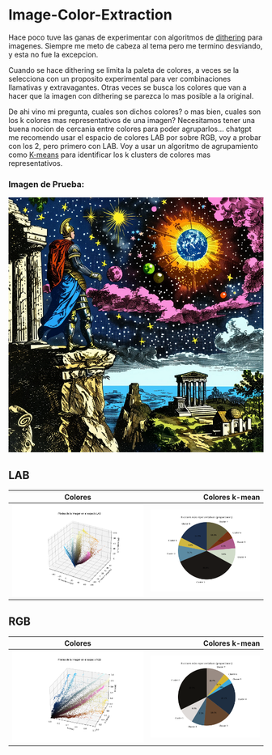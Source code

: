 # Image-Color-Extraction

Hace poco tuve las ganas de experimentar con algoritmos de [dithering](http://alex-charlton.com/posts/Dithering_on_the_GPU/) para imagenes. Siempre me meto de cabeza al tema pero me termino desviando, y esta no fue la excepcion.

Cuando se hace dithering se limita la paleta de colores, a veces se la selecciona con un proposito experimental para ver combinaciones llamativas y extravagantes. Otras veces se busca los colores que van a hacer que la imagen con dithering se parezca lo mas posible a la original.

De ahi vino mi pregunta, cuales son dichos colores? o mas bien, cuales son los k colores mas representativos de una imagen? Necesitamos tener una buena nocion de cercania entre colores para poder agruparlos... chatgpt me recomendo usar el espacio de colores LAB por sobre RGB, voy a probar con los 2, pero primero con LAB. Voy a usar un algoritmo de agrupamiento como [K-means](https://www.youtube.com/watch?v=4b5d3muPQmA&t=182s&ab_channel=StatQuestwithJoshStarmer) para identificar los k clusters de colores mas representativos.

### Imagen de Prueba:
![Imagen de prueba](test.png "")  

## LAB
| Colores | Colores k-mean |
| :------: | ----: |
| ![Imagen de prueba](colors_lab.png "")   | ![Imagen de prueba](clusters_lab.png "") |


## RGB
| Colores | Colores k-mean |
| :------: | ----: |
|   ![Imagen de prueba](colors_rgb.png "")   | ![Imagen de prueba](clusters_rgb.png "") |
